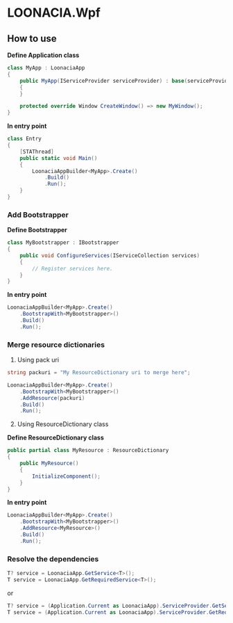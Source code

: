 # LOONACIA.Wpf

## How to use
**Define Application class**
```csharp
class MyApp : LoonaciaApp
{
	public MyApp(IServiceProvider serviceProvider) : base(serviceProvider)
	{
	}

	protected override Window CreateWindow() => new MyWindow();
}
```

**In entry point**
```csharp
class Entry
{
	[STAThread]
	public static void Main()
	{
		LoonaciaAppBuilder<MyApp>.Create()
			.Build()
			.Run();
	}
}
```

### Add Bootstrapper
**Define Bootstrapper**
```csharp
class MyBootstrapper : IBootstrapper
{
	public void ConfigureServices(IServiceCollection services)
	{
		// Register services here.
	}
}
```

**In entry point**
```csharp
LoonaciaAppBuilder<MyApp>.Create()
	.BootstrapWith<MyBootstrapper>()
	.Build()
	.Run();
```

### Merge resource dictionaries
1. Using pack uri

```csharp
string packuri = "My ResourceDictionary uri to merge here";

LoonaciaAppBuilder<MyApp>.Create()
	.BootstrapWith<MyBootstrapper>()
	.AddResource(packuri)
	.Build()
	.Run();
```

2. Using ResourceDictionary class

**Define ResourceDictionary class**
```csharp
public partial class MyResource : ResourceDictionary
{
	public MyResource()
	{
		InitializeComponent();
	}
}
```
**In entry point**
```csharp
LoonaciaAppBuilder<MyApp>.Create()
	.BootstrapWith<MyBootstrapper>()
	.AddResource<MyResource>()
	.Build()
	.Run();
```

### Resolve the dependencies
```csharp
T? service = LoonaciaApp.GetService<T>();
T service = LoonaciaApp.GetRequiredService<T>();
```
or
```csharp
T? service = (Application.Current as LoonaciaApp).ServiceProvider.GetService<T>();
T service = (Application.Current as LoonaciaApp).ServiceProvider.GetRequiredService<T>();
```